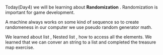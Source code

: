 Today(Day4) we will be learning about **Randomization** .
Randomization is important for game development.

A machine always works on some kind of sequence so to create randomeness in our computer we use pseudo random generator math.

We learned about list , Nested list , how to access all the elements.
We learned that we can conver an string to a list and completed the treasure map exercise.